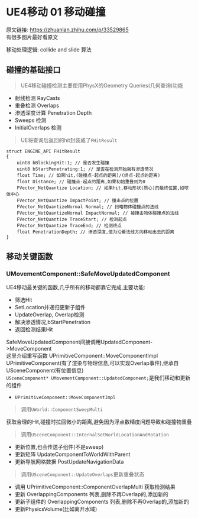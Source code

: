 # UE4移动 01 移动碰撞
原文链接: https://zhuanlan.zhihu.com/p/33529865  
有很多图片最好看原文  

移动处理逻辑: collide and slide 算法  

## 碰撞的基础接口
>UE4移动碰撞检测主要使用PhysX的Geometry Queries(几何查询)功能  

+ 射线检测 RayCasts  
+ 重叠检测 Overlaps  
+ 渗透深度计算 Penetration Depth  
+ Sweeps 检测
+ InitialOverlaps 检测  

>UE将查询后返回的hit封装成了`FHitResult`  

```
struct ENGINE_API FHitResult
{
    uint8 bBlockingHit:1; // 是否发生碰撞
    uint8 bStartPenetrating:1; // 是否在检测开始就有渗透情况
    float Time; // 如果hit,(碰撞点-起点的距离)/(终点-起点的距离)
    float Distance; // 碰撞点-起点的距离,如果初始重叠则为0
    FVector_NetQuantize Location; // 如果hit,移动形状(质心)的最终位置,如球体中心
    FVector_NetQuantize ImpactPoint; // 撞击点的位置
    FVector_NetQuantizeNormal Normal; // 扫略物体碰撞点的法线
    FVector_NetQuantizeNormal ImpactNormal; // 被撞击物体碰撞点的法线
    FVector_NetQuantize TraceStart; // 检测起点
    FVector_NetQuantize TraceEnd; // 检测终点
    float PenetrationDepth; // 渗透深度,值为沿着法线方向移动出去的距离
}
```

## 移动关键函数
### UMovementComponent::SafeMoveUpdatedComponent  
UE4移动最关键的函数,几乎所有的移动都靠它完成,主要功能:  

+ 筛选Hit  
+ SetLocation并递归更新子组件  
+ UpdateOverlap, Overlap检测  
+ 解决渗透情况,bStartPenetration  
+ 返回检测结果Hit  

SafeMoveUpdatedComponent间接调用UpdatedComponent->MoveComponent  
这里介绍重写函数 UPrimitiveComponent::MoveComponentImpl  
UPrimitiveComponent(有了渲染与物理信息,可以实现Overlap事件),继承自USceneComponent(有位置信息)  
`USceneComponent* UMovementComponent::UpdatedComponent;`是我们移动和更新的组件  

+ `UPrimitiveComponent::MoveComponentImpl`  

>调用`UWorld::ComponentSweepMulti`  

获取合理的Hit,碰撞时拉回微小的距离,避免因为浮点数精度问题导致和碰撞物重叠  

>调用`USceneComponent::InternalSetWorldLocationAndRotation`  

+ 更新位置,也会传送子组件(不是sweep)  
+ 更新矩阵 UpdateComponentToWorldWithParent  
+ 更新导航网格数据 PostUpdateNavigationData  

>调用`USceneComponent::UpdateOverlaps`更新重叠状态  

+ 调用 UPrimitiveComponent::ComponentOverlapMulti 获取检测结果
+ 更新 OverlappingComponents 列表,删除不再Overlap的,添加新的  
+ 更新子组件的 OverlappingComponents 列表,删除不再Overlap的,添加新的  
+ 更新PhysicsVolume(比如离开水域)  
